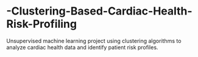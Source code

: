 # -Clustering-Based-Cardiac-Health-Risk-Profiling
Unsupervised machine learning project using clustering algorithms to analyze cardiac health data and identify patient risk profiles.
